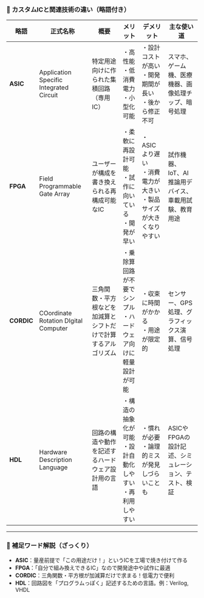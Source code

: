 
### 🧠 カスタムICと関連技術の違い（略語付き）

| 略語        | 正式名称                               | 概要                                                                 | メリット                                                                 | デメリット                                                                 | 主な使い道                                                 |
|-------------|----------------------------------------|----------------------------------------------------------------------|--------------------------------------------------------------------------|-----------------------------------------------------------------------------|------------------------------------------------------------|
| **ASIC**     | Application Specific Integrated Circuit | 特定用途向けに作られた集積回路（専用IC）                            | ・高性能<br>・低消費電力<br>・小型化可能                                 | ・設計コストが高い<br>・開発期間が長い<br>・後から修正不可                  | スマホ、ゲーム機、医療機器、画像処理チップ、暗号処理      |
| **FPGA**     | Field Programmable Gate Array           | ユーザーが構成を書き換えられる再構成可能なIC                        | ・柔軟に再設計可能<br>・試作に向いている<br>・開発が早い                  | ・ASICより遅い<br>・消費電力が大きい<br>・製品サイズが大きくなりやすい     | 試作機器、IoT、AI推論用デバイス、車載用試験、教育用途       |
| **CORDIC**   | COordinate Rotation DIgital Computer    | 三角関数・平方根などを加減算とシフトだけで計算するアルゴリズム     | ・乗除算回路が不要でシンプル<br>・ハードウェア向けに軽量設計が可能         | ・収束に時間がかかる<br>・用途が限定的                                     | センサー、GPS処理、グラフィックス演算、信号処理             |
| **HDL**      | Hardware Description Language           | 回路の構造や動作を記述するハードウェア設計用の言語                 | ・構造の抽象化が可能<br>・設計自動化しやすい<br>・再利用しやすい           | ・慣れが必要<br>・論理的ミスが発見しづらいことも                            | ASICやFPGAの設計記述、シミュレーション、テスト、検証        |

---

### 💬 補足ワード解説（ざっくり）

- **ASIC**：量産前提で「この用途だけ！」というICを工場で焼き付けて作る  
- **FPGA**：「自分で組み換えできるIC」なので開発途中や試作に最適  
- **CORDIC**：三角関数・平方根が加減算だけで求まる！低電力で便利  
- **HDL**：回路図を「プログラムっぽく」記述するための言語。例：Verilog, VHDL

